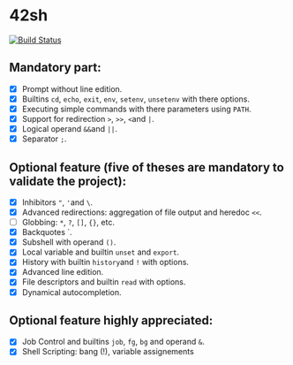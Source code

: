 # 42sh
[![Build Status](https://travis-ci.org/uael/42sh.svg?branch=master)](https://travis-ci.org/uael/42sh)

## Mandatory part:
- [x] Prompt without line edition.
- [x] Builtins `cd`, `echo`, `exit`, `env`, `setenv`, `unsetenv` with there options.
- [x] Executing simple commands with there parameters using `PATH`.
- [x] Support for redirection `>`, `>>`, `<`and `|`.
- [x] Logical operand `&&`and `||`.
- [x] Separator `;`.

## Optional feature (five of theses are mandatory to validate the project):
- [x] Inhibitors `"`, `'`and `\`.
- [x] Advanced redirections: aggregation of file output and heredoc `<<`.
- [ ] Globbing: `*`, `?`, `[]`, `{}`, etc.
- [x] Backquotes \`.
- [x] Subshell with operand `()`.
- [x] Local variable and builtin `unset` and `export`.
- [x] History with builtin `history`and `!` with options.
- [x] Advanced line edition.
- [x] File descriptors and builtin `read` with options.
- [x] Dynamical autocompletion.

## Optional feature highly appreciated:
- [x] Job Control and builtins `job`, `fg`, `bg` and operand `&`.
- [X] Shell Scripting: bang (!), variable assignements
